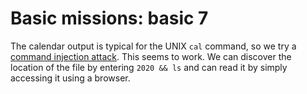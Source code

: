 # Basic missions: basic 7

The calendar output is typical for the UNIX `cal` command, so we try a [command injection attack](https://owasp.org/www-community/attacks/Command_Injection). This seems to work. We can discover the location of the file by entering `2020 && ls` and can read it by simply accessing it using a browser.
